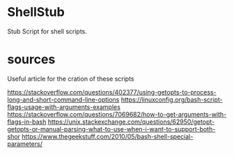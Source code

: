 # ShellStub
Stub Script for shell scripts. 



# sources 
Useful article for the cration of these scripts

https://stackoverflow.com/questions/402377/using-getopts-to-process-long-and-short-command-line-options 
https://linuxconfig.org/bash-script-flags-usage-with-arguments-examples
https://stackoverflow.com/questions/7069682/how-to-get-arguments-with-flags-in-bash
https://unix.stackexchange.com/questions/62950/getopt-getopts-or-manual-parsing-what-to-use-when-i-want-to-support-both-shor
https://www.thegeekstuff.com/2010/05/bash-shell-special-parameters/
